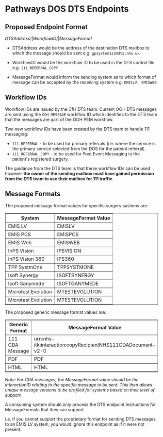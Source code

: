 # Pathways DOS DTS Endpoints #

## Proposed Endpoint Format ##

*DTSAddress*/|*WorkflowID*/|*MessageFormat*

- DTSAddress would be the address of the destination DTS mailbox to which the message should be sent e.g. `gpsystem123@dts.nhs.uk`

- WorkflowID would be the workflow ID to be used in the DTS control file e.g. `111_REFERRAL_COPY`

- MessageFormat would inform the sending system as to which format of message can be accepted by the receiving system e.g. `EMISLV, EMISWEB`


## Workflow IDs ##

Workflow IDs are issued by the CfH DTS team. Current OOH DTS messages are sent using the `OOH_MESSAGE` workflow ID which identifies to the DTS team that the messages are part of the OOH PEM workflow.

Two new workflow IDs have been created by the DTS team to handle 111 messaging:

- `111_REFERRAL` \- to be used for primary referrals (i.e. where the service is the primary service selected from the DOS for the patient referral).
- `111_REFERRAL_COPY` \- to be used for Post Event Messaging to the patient's registered surgery.

The guidance from the DTS team is that these workflow IDs can be used however **the owner of the sending mailbox must have gained permission from the DTS team to use their mailbox for 111 traffic.**

## Message Formats ##
The proposed message format values for specific surgery systems are:

<table border=1>
	<tr>
		<th>System</th><th>MessageFormat Value</th>
	</tr>
	<tr>
		<td>EMIS LV</td><td>EMISLV</td>
	</tr>
	<tr>
		<td>EMIS PCS</td><td>EMISPCS</td>
	</tr>
	<tr>
		<td>EMIS Web</td><td>EMISWEB</td>
	</tr>
	<tr>
		<td>InPS Vision</td><td>IPSVISION</td>
	</tr>
	<tr>
		<td>InPS Vision 360</td><td>IPS360</td>
	</tr>
	<tr>
		<td>TPP SystmOne</td><td>TPPSYSTMONE</td>
	</tr>
	<tr>
		<td>Isoft Synergy</td><td>ISOFTSYNERGY</td>
	</tr>
	<tr>
		<td>Isoft Ganymede</td><td>ISOFTGANYMEDE</td>
	</tr>
	<tr>
		<td>Microtest Evolution</td><td>MTESTEVOLUTION</td>
	</tr>
	<tr>
		<td>Microtest Evolution</td><td>MTESTEVOLUTION</td>
	</tr>
</table>

The proposed generic message format values are:

<table border=1>
	<tr>
		<th>Generic Format</th><th>MessageFormat Value</th>
	</tr>
	<tr>
		<td>111 CDA Message</td><td>urn:nhs-itk:interaction:copyRecipientNHS111CDADocument-v2-0</td>
	</tr>
	<tr>
		<td>PDF</td><td>PDF</td>
	</tr>
	<tr>
		<td>HTML</td><td>HTML</td>
	</tr>
</table>

*Note: For CDA messages, the MessageFormat value should be the interactionID relating to the specific message to be sent. This then allows unique message versions to be profiled for systems based on their level of support.*

A consuming system should only process the DTS endpoint instructions for MessageFormats that they can support.

i.e. If you cannot support the proprietary format for sending DTS messages to an EMIS LV system, you would ignore this endpoint as if it were not present.


